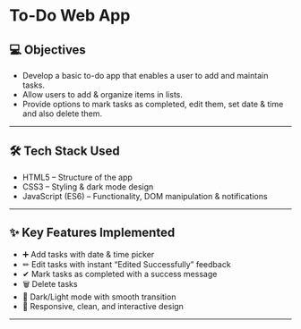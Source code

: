 # To-Do Web App

## 💻 Objectives

- Develop a basic to-do app that enables a user to add and maintain tasks.
- Allow users to add & organize items in lists.
- Provide options to mark tasks as completed, edit them, set date & time and also delete them.

---

## 🛠 Tech Stack Used

- HTML5 – Structure of the app
- CSS3 – Styling & dark mode design
- JavaScript (ES6) – Functionality, DOM manipulation & notifications

---

## ✨ Key Features Implemented

- ➕ Add tasks with date & time picker
- ✏ Edit tasks with instant “Edited Successfully” feedback
- ✔ Mark tasks as completed with a success message
- 🗑 Delete tasks
- 🌙 Dark/Light mode with smooth transition
- 📱 Responsive, clean, and interactive design

---

